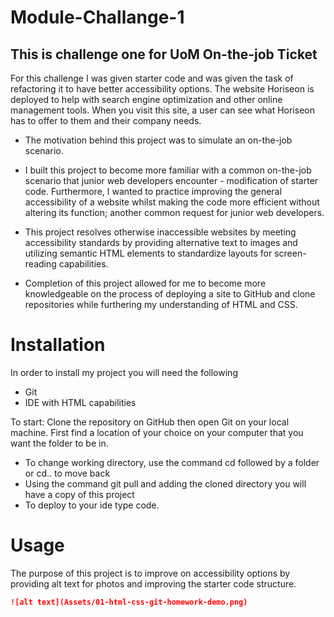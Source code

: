 # Module-Challange-1
## This is challenge one for UoM On-the-job Ticket
For this challenge I was given starter code and was given the task of refactoring it to have better accessibility 
options. The website Horiseon is deployed to help with search engine optimization and other online management tools.
When you visit this site, a user can see what Horiseon has to offer to them and their company needs. 

- The motivation behind this project was to simulate an on-the-job scenario.

- I built this project to become more familiar with a common on-the-job scenario that junior web developers encounter - modification of starter code. 
Furthermore,  I wanted to practice improving the general accessibility of a website whilst making the code more efficient without altering its function; 
another common request for junior web developers.

- This project resolves otherwise inaccessible websites by meeting accessibility standards by providing alternative text to images and utilizing
semantic HTML elements to standardize layouts for screen-reading capabilities.

- Completion of this project allowed for me to become more knowledgeable on the process of deploying a site to GitHub and clone repositories 
while furthering my understanding of HTML and CSS.




# Installation
In order to install my project you will need the following

- Git
- IDE with HTML capabilities 

To start: 
Clone the repository on GitHub then open Git on your local machine. First find a location of your choice on your computer that you want the folder to be in.
- To change working directory, use the command cd followed by a folder or cd.. to move back  
- Using the command git pull and adding the cloned directory you will have a copy of this project
- To deploy to your ide type code. 

# Usage 
The purpose of this project is to improve on accessibility options by providing alt text for photos and improving the starter code structure.

```md 
![alt text](Assets/01-html-css-git-homework-demo.png)
```




